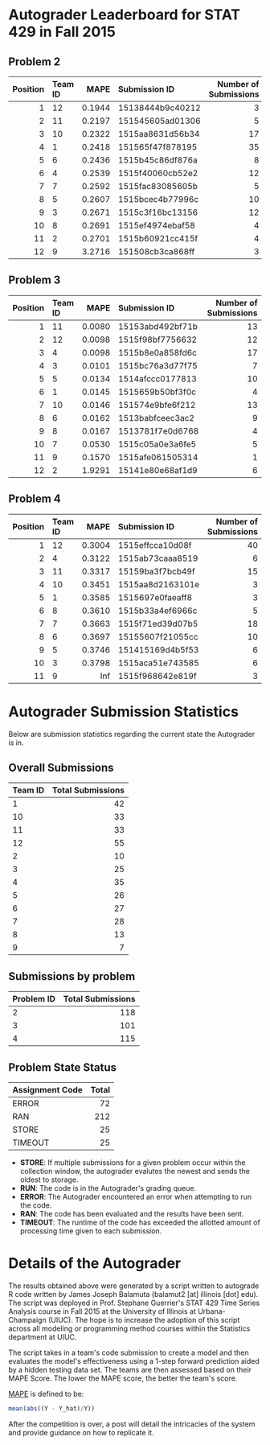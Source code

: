 Autograder Leaderboard for STAT 429 in Fall 2015
================================================

Problem 2
---------

|  Position| Team ID |    MAPE| Submission ID    |  Number of Submissions|
|---------:|:--------|-------:|:-----------------|----------------------:|
|         1| 12      |  0.1944| 15138444b9c40212 |                      3|
|         2| 11      |  0.2197| 151545605ad01306 |                      5|
|         3| 10      |  0.2322| 1515aa8631d56b34 |                     17|
|         4| 1       |  0.2418| 151565f47f878195 |                     35|
|         5| 6       |  0.2436| 1515b45c86df876a |                      8|
|         6| 4       |  0.2539| 1515f40060cb52e2 |                     12|
|         7| 7       |  0.2592| 1515fac83085605b |                      5|
|         8| 5       |  0.2607| 1515bcec4b77996c |                     10|
|         9| 3       |  0.2671| 1515c3f16bc13156 |                     12|
|        10| 8       |  0.2691| 1515ef4974ebaf58 |                      4|
|        11| 2       |  0.2701| 1515b60921cc415f |                      4|
|        12| 9       |  3.2716| 151508cb3ca868ff |                      3|

Problem 3
---------

|  Position| Team ID |    MAPE| Submission ID    |  Number of Submissions|
|---------:|:--------|-------:|:-----------------|----------------------:|
|         1| 11      |  0.0080| 15153abd492bf71b |                     13|
|         2| 12      |  0.0098| 1515f98bf7756632 |                     12|
|         3| 4       |  0.0098| 1515b8e0a858fd6c |                     17|
|         4| 3       |  0.0101| 1515bc76a3d77f75 |                      7|
|         5| 5       |  0.0134| 1514afccc0177813 |                     10|
|         6| 1       |  0.0145| 1515659b50bf3f0c |                      4|
|         7| 10      |  0.0146| 151574e9bfe6f212 |                     13|
|         8| 6       |  0.0162| 1513babfceec3ac2 |                      9|
|         9| 8       |  0.0167| 1513781f7e0d6768 |                      4|
|        10| 7       |  0.0530| 1515c05a0e3a6fe5 |                      5|
|        11| 9       |  0.1570| 1515afe061505314 |                      1|
|        12| 2       |  1.9291| 15141e80e68af1d9 |                      6|

Problem 4
---------

|  Position| Team ID |    MAPE| Submission ID    |  Number of Submissions|
|---------:|:--------|-------:|:-----------------|----------------------:|
|         1| 12      |  0.3004| 1515effcca10d08f |                     40|
|         2| 4       |  0.3122| 1515ab73caaa8519 |                      6|
|         3| 11      |  0.3317| 15159ba3f7bcb49f |                     15|
|         4| 10      |  0.3451| 1515aa8d2163101e |                      3|
|         5| 1       |  0.3585| 1515697e0faeaff8 |                      3|
|         6| 8       |  0.3610| 1515b33a4ef6966c |                      5|
|         7| 7       |  0.3663| 1515f71ed39d07b5 |                     18|
|         8| 6       |  0.3697| 15155607f21055cc |                     10|
|         9| 5       |  0.3746| 151415169d4b5f53 |                      6|
|        10| 3       |  0.3798| 1515aca51e743585 |                      6|
|        11| 9       |     Inf| 1515f968642e819f |                      3|

Autograder Submission Statistics
================================

Below are submission statistics regarding the current state the Autograder is in.

Overall Submissions
-------------------

| Team ID |  Total Submissions|
|:--------|------------------:|
| 1       |                 42|
| 10      |                 33|
| 11      |                 33|
| 12      |                 55|
| 2       |                 10|
| 3       |                 25|
| 4       |                 35|
| 5       |                 26|
| 6       |                 27|
| 7       |                 28|
| 8       |                 13|
| 9       |                  7|

Submissions by problem
----------------------

| Problem ID |  Total Submissions|
|:-----------|------------------:|
| 2          |                118|
| 3          |                101|
| 4          |                115|

Problem State Status
--------------------

| Assignment Code |  Total|
|:----------------|------:|
| ERROR           |     72|
| RAN             |    212|
| STORE           |     25|
| TIMEOUT         |     25|

-   **STORE**: If multiple submissions for a given problem occur within the collection window, the autograder evalutes the newest and sends the oldest to storage.
-   **RUN**: The code is in the Autograder's grading queue.
-   **ERROR**: The Autograder encountered an error when attempting to run the code.
-   **RAN**: The code has been evaluated and the results have been sent.
-   **TIMEOUT**: The runtime of the code has exceeded the allotted amount of processing time given to each submission.

Details of the Autograder
=========================

The results obtained above were generated by a script written to autograde R code written by James Joseph Balamuta (balamut2 [at] illinois [dot] edu). The script was deployed in Prof. Stephane Guerrier's STAT 429 Time Series Analysis course in Fall 2015 at the University of Illinois at Urbana-Champaign (UIUC). The hope is to increase the adoption of this script across all modeling or programming method courses within the Statistics department at UIUC.

The script takes in a team's code submission to create a model and then evaluates the model's effectiveness using a 1-step forward prediction aided by a hidden testing data set. The teams are then assessed based on their MAPE Score. The lower the MAPE score, the better the team's score.

[MAPE](https://en.wikipedia.org/wiki/Mean_absolute_percentage_error) is defined to be:

``` r
mean(abs((Y - Y_hat)/Y))
```

After the competition is over, a post will detail the intricacies of the system and provide guidance on how to replicate it.
